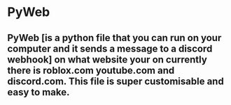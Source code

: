 # PyWeb
## PyWeb [is a python file that you can run on your computer and it sends a message to a discord webhook] on what website your on currently there is roblox.com youtube.com and discord.com. This file is super customisable and easy to make.
